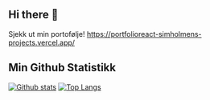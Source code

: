 ## Hi there 👋

Sjekk ut min portofølje!
https://portfolioreact-simholmens-projects.vercel.app/

## Min Github Statistikk
  
  <a href="#">![Github stats](https://github-readme-stats.vercel.app/api?username=simholmen&theme=blueberry&count_private=true&hide_border=true&line_height=20)</a>
  <a href="#">![Top Langs](https://github-readme-stats.vercel.app/api/top-langs/?username=simholmen&layout=compact&theme=blueberry&count_private=true&hide_border=true)</a>
<!--
**simholmen/simholmen** is a ✨ _special_ ✨ repository because its `README.md` (this file) appears on your GitHub profile.

Here are some ideas to get you started:

- 🔭 I’m currently working on ...
- 🌱 I’m currently learning ...
- 👯 I’m looking to collaborate on ...
- 🤔 I’m looking for help with ...
- 💬 Ask me about ...
- 📫 How to reach me: ...
- 😄 Pronouns: ...
- ⚡ Fun fact: ...
-->

